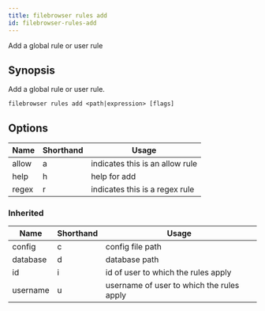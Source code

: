 ```yaml
---
title: filebrowser rules add
id: filebrowser-rules-add
---
```


Add a global rule or user rule

## Synopsis

Add a global rule or user rule.

```
filebrowser rules add <path|expression> [flags]
```

## Options

| Name | Shorthand | Usage |
|------|-----------|-------|
|allow|a|indicates this is an allow rule|
|help|h|help for add|
|regex|r|indicates this is a regex rule|

### Inherited

| Name | Shorthand | Usage |
|------|-----------|-------|
|config|c|config file path|
|database|d|database path|
|id|i|id of user to which the rules apply|
|username|u|username of user to which the rules apply|

